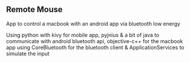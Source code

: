 ## Remote Mouse
App to control a macbook with an android app via bluetooth low energy

Using python with kivy for mobile app, pyjnius & a bit of java to communicate with android bluetooth api, objective-c++ for the macbook app using CoreBluetooth for the bluetooth client & ApplicationServices to simulate the input